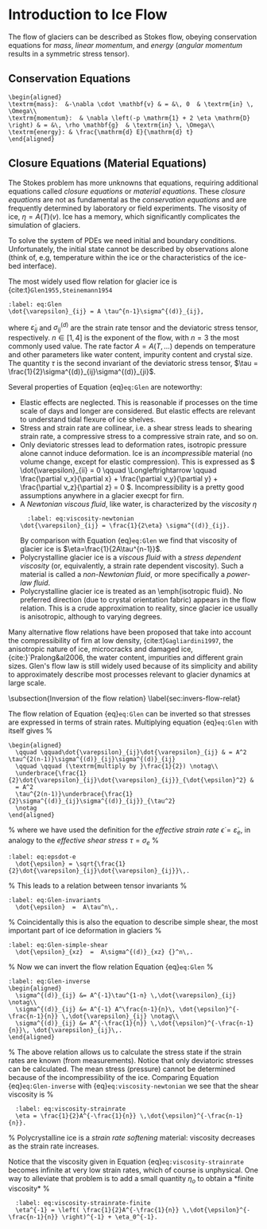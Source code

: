 
# Introduction to Ice Flow

The flow of glaciers can be described as Stokes flow, obeying conservation equations for *mass*, *linear momentum*, and *energy* (*angular momentum* results in a symmetric stress tensor).

## Conservation Equations
```{math}
\begin{aligned}
\textrm{mass}:  &-\nabla \cdot \mathbf{v} & = &\, 0  & \textrm{in} \, \Omega\\
\textrm{momentum}:  & \nabla \left(-p \mathrm{1} + 2 \eta \mathrm{D} \right) & = &\, \rho \mathbf{g}  & \textrm{in} \, \Omega\\
\textrm{energy}: & \frac{\mathrm{d} E}{\mathrm{d} t}
\end{aligned}
```

## Closure Equations (Material Equations)

The Stokes problem has more unknowns that equations, requiring additional equations called *closure equations* or *material equations*. These *closure equations* are not as fundamental as the *conservation equations* and are frequently determined by laboratory or field experiments.
The visosity of ice, $\eta = A(T) \left(v \right)$. Ice has a memory, which significantly complicates the simulation of glaciers.

To solve the system of PDEs we need initial and boundary conditions.
Unfortunately, the initial state cannot be described by observations alone (think of, e.g, temperature within the ice or the characteristics of the ice-bed interface).

The most widely used flow relation for glacier ice is
{cite:t}`Glen1955,Steinemann1954`
```{math}
:label: eq:Glen
\dot{\varepsilon}_{ij} = A \tau^{n-1}\sigma^{(d)}_{ij},
```
where $\dot{\varepsilon}_{ij}$ and $\sigma^{(d)}_{ij}$ are the strain rate tensor and the deviatoric stress tensor, respectively. $n \in [1, 4]$ is the exponent of the flow, with $n=3$ the most commonly used value. The rate factor $A = A(T,\ldots)$ depends on temperature and other parameters
like water content, impurity content and crystal size.  The quantity
$\tau$ is the second invariant of the deviatoric stress tensor, $\tau = \frac{1}{2}\sigma^{(d)}_{ij}\sigma^{(d)}_{ji}$.

Several properties of Equation {eq}`eq:Glen` are noteworthy:

- Elastic effects are neglected.  This is reasonable if processes on the
  time scale of days and longer are considered. But elastic effects are relevant to understand tidal flexure of ice shelves.
- Stress and strain rate are collinear, i.e. a shear stress leads to
  shearing strain rate, a compressive stress to a compressive strain rate, and
  so on.
- Only deviatoric stresses lead to deformation rates, isotropic pressure
  alone cannot induce deformation. Ice is an *incompressible* material
  (no volume change, except for elastic compression).  This is expressed as
  $
  \dot{\varepsilon}_{ii} = 0 \qquad \Longleftrightarrow \qquad
  \frac{\partial v_x}{\partial x} + \frac{\partial v_y}{\partial y} +
  \frac{\partial v_z}{\partial z} = 0 $. Incompressibility is a pretty good assumptions anywhere in a glacier execpt for firn.
- A *Newtonian viscous fluid*, like water, is characterized by
  the *viscosity* $\eta$
  ```{math}
    :label: eq:viscosity-newtonian
  \dot{\varepsilon}_{ij} = \frac{1}{2\eta} \sigma^{(d)}_{ij}.
  ```
  By comparison with Equation {eq}`eq:Glen` we find that viscosity of
  glacier ice is $\eta=\frac{1}{2A\tau^{n-1}}$.
- Polycrystalline glacier ice is a *viscous fluid* with a
  *stress dependent viscosity* (or, equivalently, a strain rate
  dependent viscosity).  Such a material is called a *non-Newtonian
    fluid*, or more specifically a *power-law fluid*.
- Polycrystalline glacier ice is treated as an \emph{isotropic fluid}. No
  preferred direction (due to crystal orientation fabric) appears in the flow
  relation.  This is a crude approximation to reality, since glacier ice
  usually is anisotropic, although to varying degrees.


Many alternative flow relations have been proposed that take into account the
compressibility of firn at low density, {cite:t}`Gagliardini1997`,
the anisotropic nature of ice, microcracks and damaged ice, {cite:}`Pralong&al2006,
the water content, impurities and different grain sizes.  Glen's flow law is
still widely used because of its simplicity and ability to approximately
describe most processes relevant to glacier dynamics at large scale.

\subsection{Inversion of the flow relation}
\label{sec:invers-flow-relat}

The flow relation of Equation {eq}`eq:Glen` can be inverted so that stresses
are expressed in terms of strain rates.  Multiplying equation {eq}`eq:Glen`
with itself gives
%
```{math}
\begin{aligned}
  \qquad \qquad\dot{\varepsilon}_{ij}\dot{\varepsilon}_{ij} & = A^2 \tau^{2(n-1)}\sigma^{(d)}_{ij}\sigma^{(d)}_{ij}
  \qquad \qquad (\textrm{multiply by }\frac{1}{2}) \notag\\
  \underbrace{\frac{1}{2}\dot{\varepsilon}_{ij}\dot{\varepsilon}_{ij}}_{\dot{\epsilon}^2} &
  = A^2
  \tau^{2(n-1)}\underbrace{\frac{1}{2}\sigma^{(d)}_{ij}\sigma^{(d)}_{ij}}_{\tau^2}
  \notag
\end{aligned}
```
%
where we have used the definition for the *effective strain rate*
$\dot{\epsilon} = \dot{\varepsilon}_e$, in
analogy to the *effective shear stress* $\tau = \sigma_e$
%
```{math}
:label: eq:epsdot-e
  \dot{\epsilon} = \sqrt{\frac{1}{2}\dot{\varepsilon}_{ij}\dot{\varepsilon}_{ij}}\,.
```
%
This leads to a relation between tensor invariants
%
```{math}
:label: eq:Glen-invariants
  \dot{\epsilon}  =  A\tau^n\,.
```
%
Coincidentally this is also the equation to describe simple shear, the most
important part of ice deformation in glaciers
%
```{math}
:label: eq:Glen-simple-shear
  \dot{\epsilon}_{xz}  =  A\sigma^{(d)}_{xz} {}^n\,.
```
%
Now we can invert the flow relation Equation {eq}`eq:Glen`
%
```{math}
:label: eq:Glen-inverse
\begin{aligned}
  \sigma^{(d)}_{ij} &= A^{-1}\tau^{1-n} \,\dot{\varepsilon}_{ij} \notag\\
  \sigma^{(d)}_{ij} &= A^{-1} A^\frac{n-1}{n}\, \dot{\epsilon}^{-\frac{n-1}{n}} \,\dot{\varepsilon}_{ij} \notag\\
  \sigma^{(d)}_{ij} &= A^{-\frac{1}{n}} \,\dot{\epsilon}^{-\frac{n-1}{n}}\, \dot{\varepsilon}_{ij}\,.
\end{aligned}
```
%
The above relation allows us to calculate the stress state if the strain rates
are known (from measurements).  Notice that only deviatoric stresses can be
calculated. The mean stress (pressure) cannot be determined because of the
incompressibility of the ice.  Comparing Equation {eq}`eq:Glen-inverse` with
{eq}`eq:viscosity-newtonian` we see that the shear viscosity is
%
```{math}
  :label: eq:viscosity-strainrate
  \eta = \frac{1}{2}A^{-\frac{1}{n}} \,\dot{\epsilon}^{-\frac{n-1}{n}}.
```
%
Polycrystalline ice is a *strain rate softening*  material: viscosity
decreases as the strain rate increases.

Notice that the viscosity given in Equation {eq}`eq:viscosity-strainrate`
becomes infinite at very low strain rates, which of course is unphysical.  One
way to alleviate that problem is to add a small quantity $\eta_{o}$ to
obtain a \*finite viscosity*
%
```{math}
  :label: eq:viscosity-strainrate-finite
  \eta^{-1} = \left( \frac{1}{2}A^{-\frac{1}{n}} \,\dot{\epsilon}^{-\frac{n-1}{n}} \right)^{-1} + \eta_0^{-1}.
```
